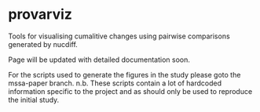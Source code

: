 # provarviz

Tools for visualising cumalitive changes using pairwise comparisons generated by nucdiff.

Page will be updated with detailed documentation soon.

For the scripts used to generate the figures in the study please goto the mssa-paper branch.
n.b. These scripts contain a lot of hardcoded information specific to the project and as should only be used to reproduce the initial study.
